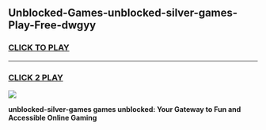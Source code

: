
## Unblocked-Games-unblocked-silver-games-Play-Free-dwgyy
<h3>
<a href="https://premium76.site?title=unblocked-silver-games&ref=23A">CLICK TO PLAY</a></h3>
<hr>

<h3>
<a href="https://premium76.site?title=unblocked-silver-games&ref=23A">CLICK 2 PLAY</a>
  
</h3>

<a href="https://premium76.site?title=unblocked-silver-games&ref=23A"><img src="https://clearcache.store/games.png"></a>


**unblocked-silver-games games unblocked: Your Gateway to Fun and Accessible Online Gaming**
